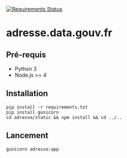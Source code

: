 [![Requirements Status](https://requires.io/github/etalab/adresse.data.gouv.fr/requirements.svg?branch=master)](https://requires.io/github/etalab/adresse.data.gouv.fr/requirements/?branch=master)

# adresse.data.gouv.fr

## Pré-requis

* Python 3
* Node.js >= 4

## Installation

```
pip install -r requirements.txt
pip install gunicorn
cd adresse/static && npm install && cd ../..
```

## Lancement

```
gunicorn adresse:app
```

